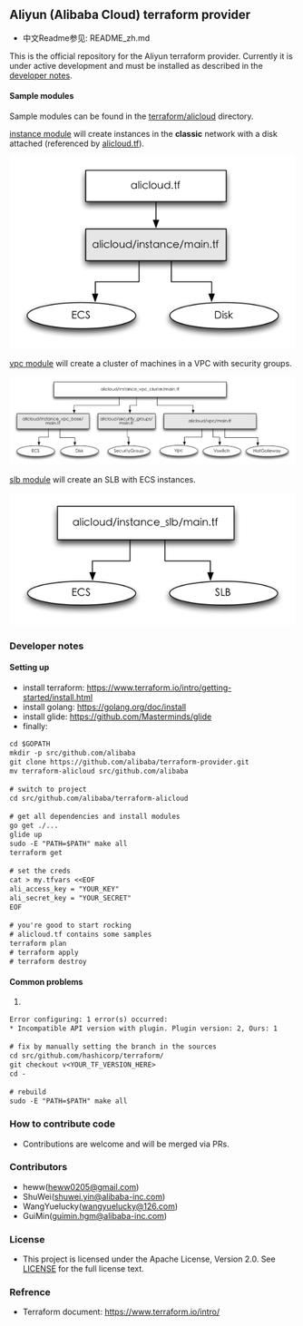 ## Aliyun (Alibaba Cloud) terraform provider
* 中文Readme参见: README_zh.md

This is the official repository for the Aliyun terraform provider.
Currently it is under active development and must be installed as described in the [developer notes](#developer-notes).

#### Sample modules

Sample modules can be found in the [terraform/alicloud](terraform/alicloud) directory.

[instance module](terraform/alicloud/instance/main.tf) will create instances in the **classic** network with a disk
attached (referenced by [alicloud.tf](alicloud.tf)).

![instance](images/instance.png)

[vpc module](terraform/alicloud/instanc_vpc_cluster/main.tf) will create a cluster of machines in a VPC with security groups.

![instance](images/vpc_cluster.png)

[slb module](terraform/alicloud/instance_slb/main.tf) will create an SLB with ECS instances.

![instance](images/slb.png)

### Developer notes

#### Setting up
* install terraform: https://www.terraform.io/intro/getting-started/install.html
* install golang:    https://golang.org/doc/install
* install glide: https://github.com/Masterminds/glide
* finally:
```
cd $GOPATH
mkdir -p src/github.com/alibaba
git clone https://github.com/alibaba/terraform-provider.git
mv terraform-alicloud src/github.com/alibaba

# switch to project
cd src/github.com/alibaba/terraform-alicloud

# get all dependencies and install modules
go get ./...
glide up
sudo -E "PATH=$PATH" make all
terraform get

# set the creds
cat > my.tfvars <<EOF
ali_access_key = "YOUR_KEY"
ali_secret_key = "YOUR_SECRET"
EOF

# you're good to start rocking
# alicloud.tf contains some samples
terraform plan
# terraform apply
# terraform destroy
```

#### Common problems

1.
```
Error configuring: 1 error(s) occurred:
* Incompatible API version with plugin. Plugin version: 2, Ours: 1

# fix by manually setting the branch in the sources
cd src/github.com/hashicorp/terraform/
git checkout v<YOUR_TF_VERSION_HERE>
cd -

# rebuild
sudo -E "PATH=$PATH" make all
```


### How to contribute code
* Contributions are welcome and will be merged via PRs.

### Contributors
* heww(heww0205@gmail.com)
* ShuWei(shuwei.yin@alibaba-inc.com)
* WangYuelucky(wangyuelucky@126.com)
* GuiMin(guimin.hgm@alibaba-inc.com)

### License
* This project is licensed under the Apache License, Version 2.0. See [LICENSE](https://github.com/denverdino/aliyungo/blob/master/LICENSE.txt) for the full license text.

### Refrence
* Terraform document: https://www.terraform.io/intro/
